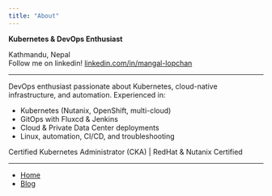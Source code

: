 ```yaml
---
title: "About"
---
```


**Kubernetes & DevOps Enthusiast**

Kathmandu, Nepal  
Follow me on linkedin!
[linkedin.com/in/mangal-lopchan](https://linkedin.com/in/mangal-lopchan)

---

DevOps enthusiast passionate about Kubernetes, cloud-native infrastructure, and automation. Experienced in:
- Kubernetes (Nutanix, OpenShift, multi-cloud)
- GitOps with Fluxcd & Jenkins
- Cloud & Private Data Center deployments
- Linux, automation, CI/CD, and troubleshooting

Certified Kubernetes Administrator (CKA) | RedHat & Nutanix Certified

---

- [Home](index.md)
- [Blog](_posts/2025-06-04-fluxcd-gitops-getting-started.md)
